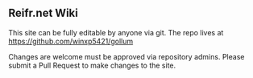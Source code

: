 ## Reifr.net Wiki
This site can be fully editable by anyone via git. The repo lives at https://github.com/winxp5421/gollum

Changes are welcome must be approved via repository admins. Please submit a Pull Request to make changes to the site.
